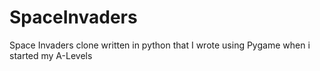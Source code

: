 # SpaceInvaders
Space Invaders clone written in python that I wrote using Pygame when i started my A-Levels
